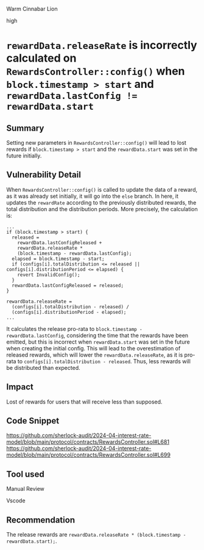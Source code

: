 Warm Cinnabar Lion

high

# `rewardData.releaseRate` is incorrectly calculated on `RewardsController::config()` when `block.timestamp > start` and `rewardData.lastConfig != rewardData.start`

## Summary

Setting new parameters in `RewardsController::config()` will lead to lost rewards if `block.timestamp > start` and the `rewardData.start` was set in the future initially.

## Vulnerability Detail

When `RewardsController::config()` is called to update the data of a reward, as it was already set initially, it will go into the `else` branch. In here, it updates the `rewardRate` according to the previously distributed rewards, the total distribution and the distribution periods. More precisely, the calculation is:
```solidity
...
if (block.timestamp > start) {
  released =
    rewardData.lastConfigReleased +
    rewardData.releaseRate *
    (block.timestamp - rewardData.lastConfig);
  elapsed = block.timestamp - start;
  if (configs[i].totalDistribution <= released || configs[i].distributionPeriod <= elapsed) {
    revert InvalidConfig();
  }
  rewardData.lastConfigReleased = released;
}

rewardData.releaseRate =
  (configs[i].totalDistribution - released) /
  (configs[i].distributionPeriod - elapsed);
...
``` 
It calculates the release pro-rata to `block.timestamp - rewardData.lastConfig`, considering the time that the rewards have been emitted, but this is incorrect when `rewardData.start` was set in the future when creating the initial config. This will lead to the overestimation of released rewards, which will lower the `rewardData.releaseRate`, as it is pro-rata to `configs[i].totalDistribution - released`. Thus, less rewards will be distributed than expected.

## Impact

Lost of rewards for users that will receive less than supposed.

## Code Snippet

https://github.com/sherlock-audit/2024-04-interest-rate-model/blob/main/protocol/contracts/RewardsController.sol#L681
https://github.com/sherlock-audit/2024-04-interest-rate-model/blob/main/protocol/contracts/RewardsController.sol#L699

## Tool used

Manual Review

Vscode

## Recommendation

The release rewards are `rewardData.releaseRate * (block.timestamp - rewardData.start);`.
